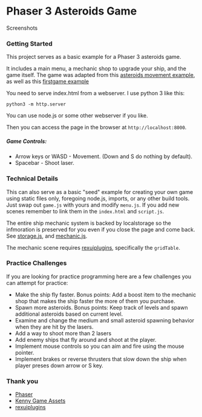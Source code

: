 # Phaser 3 Asteroids Game

Screenshots

### Getting Started 
This project serves as a basic example for a Phaser 3 asteroids game.

It includes a main menu, a mechanic shop to upgrade your ship, and the game itself. The game was adapted from this [asteroids movement example](http://labs.phaser.io/view.html?src=src\physics\arcade\asteroids%20movement.js), as well as this [firstgame example](http://labs.phaser.io/view.html?src=src\games\firstgame\part10.js)

You need to serve index.html from a webserver. I use python 3 like this:

    python3 -m http.server
    
You can use node.js or some other webserver if you like.
    
Then you can access  the page in the browser at `http://localhost:8000`.
 
##### Game Controls:
* Arrow keys or WASD - Movement. (Down and S do nothing by default).
* Spacebar - Shoot laser.

### Technical Details

This can also serve as a basic "seed" example for creating your own game using static files only, foregoing node.js, imports, or any other build tools. Just swap out `game.js` with yours and modify `menu.js`. If you add new scenes remember to link them in the `index.html` and `script.js`.

The entire ship mechanic system is backed by localstorage so the infmoration is preserved for you even if you close the page and come back. See [storage.js](), and [mechanic.js]().

The mechanic scene requires [rexuiplugins](https://raw.githubusercontent.com/rexrainbow/phaser3-rex-notes/master/plugins/dist/rexuiplugin.min.js), specifically the `gridTable`.

### Practice Challenges

If you are looking for practice programming here are a few challenges you can attempt for practice:

* Make the ship fly faster. Bonus points: Add a boost item to the mechanic shop that makes the ship faster the more of them you purchase.
* Spawn more asteroids. Bonus points: Keep track of levels and spawn additional asteroids based on current level.
* Examine and change the medium and small asteroid spawning behavior when they are hit by the lasers.
* Add a way to shoot more than 2 lasers
* Add enemy ships that fly around and shoot at the player.
* Implement mouse controls so you can aim and fire using the mouse pointer.
* Implement brakes or reverse thrusters that slow down the ship when player preses down arrow or S key.

### Thank you

 * [Phaser](https://www.phaser.io/)
 * [Kenny Game Assets](https://www.kenney.nl/assets)
 * [rexuiplugins](https://phaser.discourse.group/t/phaser-3-rexui-plugins/)
 